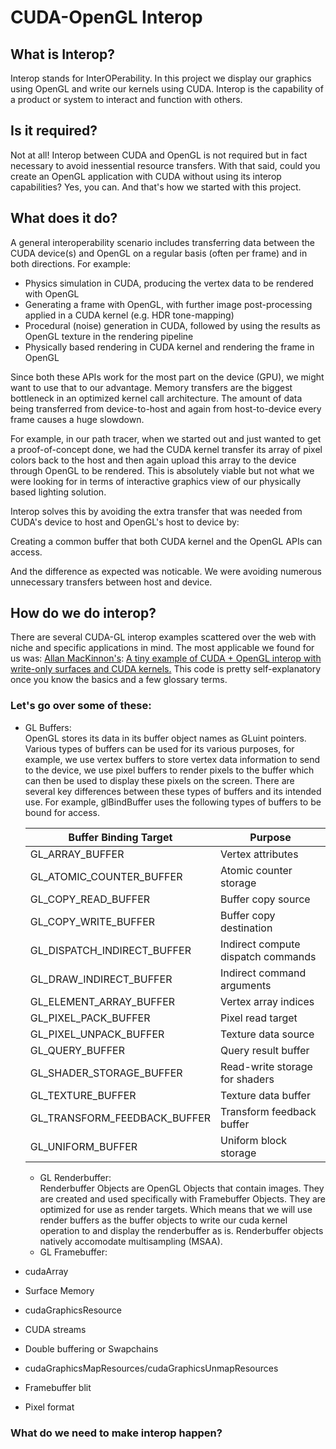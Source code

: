 # CUDA-OpenGL Interop 

## What is Interop?
Interop stands for InterOPerability. In this project we display our graphics using OpenGL and write our kernels using CUDA.
Interop is the capability of a product or system to interact and function with others.

## Is it required?
Not at all! Interop between CUDA and OpenGL is not required but in fact necessary to avoid inessential resource transfers.
With that said, could you create an OpenGL application with CUDA without using its interop capabilities? Yes, you can. And that's how we started with this project.

## What does it do?
A general interoperability scenario includes transferring data between the CUDA device(s) and OpenGL on a regular basis (often per frame) and in both directions.  For example:

- Physics simulation in CUDA, producing the vertex data to be rendered with OpenGL
- Generating a frame with OpenGL, with further image post-processing applied in a CUDA kernel (e.g. HDR tone-mapping)
- Procedural (noise) generation in CUDA, followed by using the results as OpenGL texture in the rendering pipeline
- Physically based rendering in CUDA kernel and rendering the frame in OpenGL


Since both these APIs work for the most part on the device (GPU), we might want to use that to our advantage.
Memory transfers are the biggest bottleneck in an optimized kernel call architecture.
The amount of data being transferred from device-to-host and again from host-to-device every frame causes a huge slowdown.

For example, in our path tracer, when we started out and just wanted to get a proof-of-concept done, we had the CUDA kernel transfer its array of pixel colors back to the host and then again upload this array to the device through OpenGL to be rendered.
This is absolutely viable but not what we were looking for in terms of interactive graphics view of our physically based lighting solution.

Interop solves this by avoiding the extra transfer that was needed from CUDA's device to host and OpenGL's host to device by:

Creating a common buffer that both CUDA kernel and the OpenGL APIs can access.

And the difference as expected was noticable.
We were avoiding numerous unnecessary transfers between host and device.

## How do we do interop?
There are several CUDA-GL interop examples scattered over the web with niche and specific applications in mind. The most applicable we found for us was: [Allan MacKinnon's](https://gist.github.com/allanmac): [A tiny example of CUDA + OpenGL interop with write-only surfaces and CUDA kernels.](https://gist.github.com/allanmac/4ff11985c3562830989f)
This code is pretty self-explanatory once you know the basics and a few glossary terms. 

### Let's go over some of these:  
- GL Buffers:   
	OpenGL stores its data in its buffer object names as GLuint pointers.
	Various types of buffers can be used for its various purposes, for example, we use vertex buffers to store vertex data information to send to the device, we use pixel buffers to render pixels to the buffer which can then be used to display these pixels on the screen. There are several key differences between these types of buffers and its intended use. For example, glBindBuffer uses the following types of buffers to be bound for access.
	
	| Buffer Binding Target 	| Purpose |
	| ------------------------------ | -------- |
	| GL_ARRAY_BUFFER |	Vertex attributes |
	| GL_ATOMIC_COUNTER_BUFFER |	Atomic counter storage |
	| GL_COPY_READ_BUFFER |	Buffer copy source 
	| GL_COPY_WRITE_BUFFER |	Buffer copy destination |
	| GL_DISPATCH_INDIRECT_BUFFER |	Indirect compute dispatch commands |
	| GL_DRAW_INDIRECT_BUFFER |	Indirect command arguments |
	| GL_ELEMENT_ARRAY_BUFFER |	Vertex array indices |
	| GL_PIXEL_PACK_BUFFER |	Pixel read target |
	| GL_PIXEL_UNPACK_BUFFER |	Texture data source |
	| GL_QUERY_BUFFER |	Query result buffer |
	| GL_SHADER_STORAGE_BUFFER |	Read-write storage for shaders |
	| GL_TEXTURE_BUFFER |	Texture data buffer |
	| GL_TRANSFORM_FEEDBACK_BUFFER |	Transform feedback buffer |
	| GL_UNIFORM_BUFFER |	Uniform block storage |

	- GL Renderbuffer:  
		Renderbuffer Objects are OpenGL Objects that contain images. They are created and used specifically with Framebuffer Objects. They are optimized for use as render targets. Which means that we will use render buffers as the buffer objects to write our cuda kernel operation to and display the renderbuffer as is. Renderbuffer objects natively accomodate multisampling (MSAA).
	- GL Framebuffer:  
		
- cudaArray
- Surface Memory
- cudaGraphicsResource
- CUDA streams
- Double buffering or Swapchains
- cudaGraphicsMapResources/cudaGraphicsUnmapResources
- Framebuffer blit
- Pixel format

### What do we need to make interop happen?


